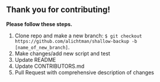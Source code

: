 ## Thank you for contributing!

**Please follow these steps.**

1. Clone repo and make a new branch: `$ git checkout https://github.com/alichtman/shallow-backup -b [name_of_new_branch]`.
2. Make changes/add new script and test
3. Update README
4. Update CONTRIBUTORS.md
5. Pull Request with comprehensive description of changes
